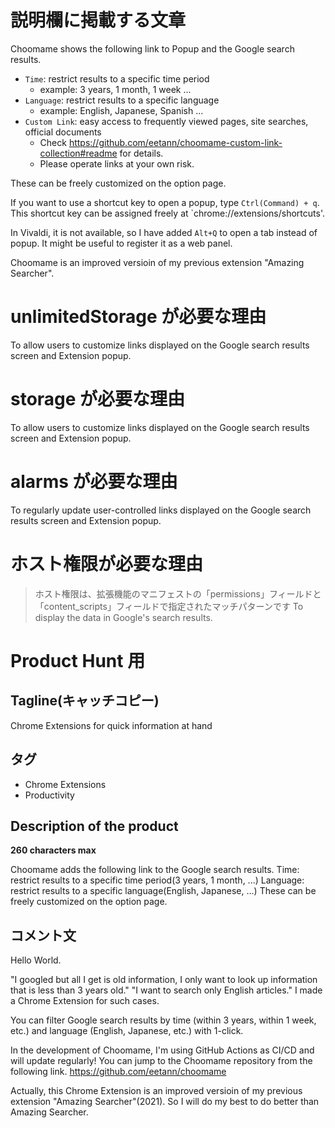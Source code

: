 # 説明欄に掲載する文章

Choomame shows the following link to Popup and the Google search results.

- `Time`: restrict results to a specific time period
  - example: 3 years, 1 month, 1 week ...
- `Language`: restrict results to a specific language
  - example: English, Japanese, Spanish ...
- `Custom Link`: easy access to frequently viewed pages, site searches, official documents
  - Check https://github.com/eetann/choomame-custom-link-collection#readme for details.
  - Please operate links at your own risk.

These can be freely customized on the option page.

If you want to use a shortcut key to open a popup, type `Ctrl(Command) + q`. This shortcut key can be assigned freely at `chrome://extensions/shortcuts'.

In Vivaldi, it is not available, so I have added `Alt+Q` to open a tab instead of popup. It might be useful to register it as a web panel.

Choomame is an improved versioin of my previous extension "Amazing Searcher".

# unlimitedStorage が必要な理由

To allow users to customize links displayed on the Google search results screen and Extension popup.

# storage が必要な理由

To allow users to customize links displayed on the Google search results screen and Extension popup.

# alarms が必要な理由

To regularly update user-controlled links displayed on the Google search results screen and Extension popup.

# ホスト権限が必要な理由

> ホスト権限は、拡張機能のマニフェストの「permissions」フィールドと「content_scripts」フィールドで指定されたマッチパターンです
> To display the data in Google's search results.

# Product Hunt 用

## Tagline(キャッチコピー)

Chrome Extensions for quick information at hand

## タグ

- Chrome Extensions
- Productivity

## Description of the product

**260 characters max**

Choomame adds the following link to the Google search results.
Time: restrict results to a specific time period(3 years, 1 month, ...)
Language: restrict results to a specific language(English, Japanese, ...)
These can be freely customized on the option page.

## コメント文

Hello World.

"I googled but all I get is old information, I only want to look up information that is less than 3 years old."
"I want to search only English articles."
I made a Chrome Extension for such cases.

You can filter Google search results by time (within 3 years, within 1 week, etc.) and language (English, Japanese, etc.) with 1-click.

In the development of Choomame, I'm using GitHub Actions as CI/CD and will update regularly!
You can jump to the Choomame repository from the following link.
https://github.com/eetann/choomame

Actually, this Chrome Extension is an improved versioin of my previous extension "Amazing Searcher"(2021).
So I will do my best to do better than Amazing Searcher.
